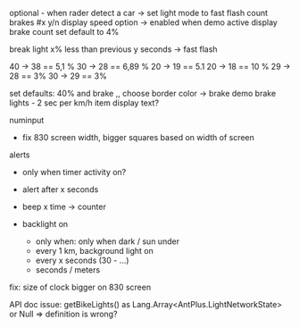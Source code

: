 optional - when rader detect a car -> set light mode to fast flash
count brakes #x y/n
display speed option -> enabled when demo active
display brake count
set default to 4%

break light
x% less than previous y seconds
-> fast flash

40 -> 38 == 5,1 %
30 -> 28 == 6,89 %
20 -> 19 == 5.1
20 -> 18 == 10 %
29 -> 28 == 3%
30 -> 29 == 3%


set defaults: 40% and brake ,,
choose border color -> brake
demo brake lights - 2 sec per km/h item
display text?

numinput
 - fix 830 screen width, bigger squares based on width of screen

alerts
- only when timer activity on?
- alert after x seconds
- beep x time -> counter

- backlight on
    - only when: only when dark / sun under
    - every 1 km, background light on
    - every x seconds (30 - ...)
    - seconds / meters

fix: size of clock bigger on 830 screen

API doc issue:
 getBikeLights() as Lang.Array<AntPlus.LightNetworkState> or Null  => definition is wrong?

  